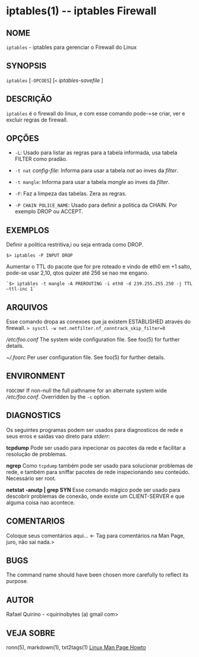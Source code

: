 iptables(1) -- iptables Firewall
===============================================

NOME
----

`iptables` - iptables para gerenciar o Firewall do Linux

SYNOPSIS
--------

`iptables` [`-OPCOES`] [`<` *iptables-savefile* ]

DESCRIÇÃO
---------

`iptables` é o firewall do linux, e com esse comando pode-=se criar, ver e excluir regras de firewall.

OPÇÕES
------

* `-L`:
  Usado para listar as regras para a tabela informada, usa tabela FILTER como pradão.

* `-t nat` *config-file*:
  Informa para usar a tabela *nat* ao inves da *filter*.

* `-t mangle`:
  Informa para usar a tabela *mangle* ao inves da *filter*.

* `-F`:
  Faz a limpeza das tabelas. Zera as regras.

* `-P CHAIN POLICE_NAME`:
  Usado para definir a politica da CHAIN. Por exemplo DROP ou ACCEPT.


EXEMPLOS
--------

Definir a politica restritiva,i ou seja entrada como DROP.


   `$> iptables -P INPUT DROP`

Aumentar o TTL do pacote que for pre roteado e vindo de eth0 em +1 salto, pode-se usar 2,10, qtos quizer até 256 se nao me engano.

    `$> iptables -t mangle -A PREROUTING -i eth0 -d 239.255.255.250 -j TTL –ttl-inc 1`

ARQUIVOS
--------

Esse comando dropa as conexoes que ja existem ESTABLISHED através do firewall.
`> sysctl -w net.netfilter.nf_conntrack_skip_filter=0`



*/etc/foo.conf*
  The system wide configuration file. See foo(5) for further details.

*~/.foorc*
  Per user configuration file. See foo(5) for further details.

ENVIRONMENT
-----------

`FOOCONF`
  If non-null the full pathname for an alternate system wide */etc/foo.conf*.
  Overridden by the `-c` option.

DIAGNOSTICS
-----------

Os seguintes programas podem ser usados para diagnosticos de rede e seus erros e saídas vao direto para *stderr*:

**tcpdump**
 Pode ser usado para inpecionar os pacotes da rede e facilitar a resolução de problemas.

**ngrep**
 Como `tcpdump` também pode ser usado para solucionar problemas de rede, e também para sniffar pacotes de rede inspecionando seu conteúdo.
  Necessário ser root.

**netstat -anutp | grep SYN**
  Esse comando mágico pode ser usado para descobrir problemas de conexão, onde existe um CLIENT-SERVER e que alguma coisa nao acontece.

COMENTARIOS
-----------

Coloque seus comentários aqui...
<- Tag para comentários na Man Page, juro, não sai nada.>

BUGS
----

The command name should have been chosen more carefully to reflect its
purpose.

AUTOR
-----

Rafael Quirino - <quirinobytes (a) gmail com>

VEJA SOBRE
----------

ronn(5), markdown(1), txt2tags(1) [Linux Man Page Howto](
http://www.schweikhardt.net/man_page_howto.html)
